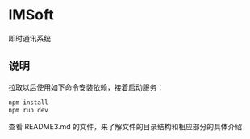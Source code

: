 # IMSoft

即时通讯系统

## 说明

拉取以后使用如下命令安装依赖，接着启动服务：

```bash
npm install
npm run dev
```

查看 README3.md 的文件，来了解文件的目录结构和相应部分的具体介绍
